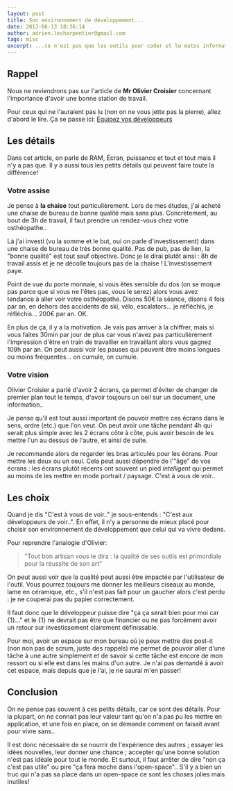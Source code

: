 ```yaml
---
layout: post
title: Son environnement de développement...
date: 2013-06-13 18:36:14
author: adrien.lecharpentier@gmail.com
tags: misc
excerpt: ...ce n'est pas que les outils pour coder et le matos informatiques!
---
```


## Rappel

Nous ne reviendrons pas sur l'article de **Mr Olivier Croisier** concernant l'importance d'avoir une bonne station de travail.

Pour ceux qui ne l'auraient pas lu (non on ne vous jette pas la pierre), allez d'abord le lire. Ça se passe ici: [Équipez vos développeurs](http://thecodersbreakfast.net/index.php?post/2012/08/26/equipez-vos-d%C3%A9veloppeurs)

## Les détails

Dans cet article, on parle de RAM, Écran, puissance et tout et tout mais il n'y a pas que. Il y a aussi tous les petits détails qui peuvent faire toute la différence!

### Votre assise

Je pense à **la chaise** tout particulièrement. Lors de mes études, j'ai acheté une chaise de bureau de bonne qualité mais sans plus. Concrètement, au bout de 3h de travail, il faut prendre un rendez-vous chez votre osthéopathe..

Là j'ai investi (vu la somme et le but, oui on parle d'investissement) dans une chaise de bureau de très bonne qualité. Pas de pub, pas de lien, la "bonne qualité" est tout sauf objective. Donc je le dirai plutôt ainsi : 8h de travail assis et je ne décolle toujours pas de la chaise ! L'investissement paye.

Point de vue du porte monnaie, si vous êtes sensible du dos (on se moque pas parce que si vous ne l'êtes pas, vous le serez) alors vous avez tendance à aller voir votre osthéopathe. Disons 50€ la séance, disons 4 fois par an, en dehors des accidents de ski, vélo, escalators... je réfléchis, je réfléchis... 200€ par an. OK. 

En plus de ça, il y a la motivation. Je vais pas arriver à la chiffrer, mais si vous faites 30min par jour de plus car vous n'avez pas particulièrement l'impression d'être en train de travailler en travaillant alors vous gagnez 109h par an. On peut aussi voir les pauses qui peuvent être moins longues ou moins fréquentes... on cumule, on cumule.

### Votre vision

Olivier Croisier a parlé d'avoir 2 écrans, ça permet d'éviter de changer de premier plan tout le temps, d'avoir toujours un oeil sur un document, une information.. 

Je pense qu'il est tout aussi important de pouvoir mettre ces écrans dans le sens, ordre (etc.) que l'on veut. On peut avoir une tâche pendant 4h qui serait plus simple avec les 2 écrans côte à côte, puis avoir besoin de les mettre l'un au dessus de l'autre, et ainsi de suite.

Je recommande alors de regarder les bras articulés pour les écrans. Pour mettre les deux ou un seul. Cela peut aussi dépendre de l'"âge" de vos écrans : les écrans plutôt récents ont souvent un pied _intelligent_ qui permet au moins de les mettre en mode portrait / paysage. C'est à vous de voir..

## Les choix

Quand je dis "C'est à vous de voir.." je sous-entends : "C'est aux développeurs de voir..". En effet, il n'y a personne de mieux placé pour choisir son environnement de développement que celui qui va vivre dedans.

Pour reprendre l'analogie d'Olivier:

> "Tout bon artisan vous le dira : la qualité de ses outils est primordiale pour la réussite de son art"

On peut aussi voir que la qualité peut aussi être impactée par l'utilisateur de l'outil. Vous pourrez toujours me donner les meilleurs ciseaux au monde, lame en céramique, etc., s'il n'est pas fait pour un gaucher alors c'est perdu : je ne couperai pas du papier correctement.

Il faut donc que le développeur puisse dire "ça ça serait bien pour moi car {1}..." et le {1} ne devrait pas être que financier ou ne pas forcément avoir un retour sur investissement clairement définissable.

Pour moi, avoir un espace sur mon bureau où je peux mettre des post-it (non non pas de scrum, juste des rappels) me permet de pouvoir aller d'une tâche à une autre simplement et de savoir si cette tâche est encore de mon ressort ou si elle est dans les mains d'un autre. Je n'ai pas demandé à avoir cet espace, mais depuis que je l'ai, je ne saurai m'en passer!

## Conclusion

On ne pense pas souvent à ces petits détails, car ce sont des détails. Pour la plupart, on ne connait pas leur valeur tant qu'on n'a pas pu les mettre en application, et une fois en place, on se demande comment on faisait avant pour vivre sans..

Il est donc nécessaire de se nourrir de l'expérience des autres ; essayer les idées nouvelles, leur donner une chance ; accepter qu'une bonne solution n'est pas idéale pour tout le monde. Et surtout, il faut arrêter de dire "non ça c'est pas utile" ou pire "ça fera moche dans l'open-space".. S'il y a bien un truc qui n'a pas sa place dans un open-space ce sont les choses jolies mais inutiles!

